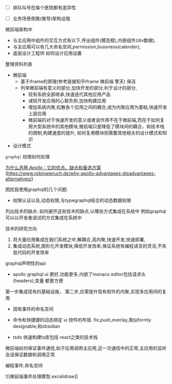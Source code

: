 - [ ] 排队叫号在每个医院都有差异性
- [ ] 业务场景倒推(推导)架构设施

 
 微前端架构中
 * 与主应用中组件的交互方式有以下,呼出组件(模态框),内嵌组件(div数据),
 * 与主应用可以有几大命名空间,permission,bussness(calender),
 * 底层设计工程师
如何设计应用设置


整理资料列表

* 微前端
	* 基于iframe的原理(参考链接知乎iframe 微前端 擎天) 保活
	* 列举微前端有意义的部分,加快开发的部分,利于设计的部分,
		* 现有系统全部继承,快速迭代其他应用产品
		* 减轻开发应用的心智负担,加快构建应用
		* 增加系统内聚,松散各个应用之间的耦合,成为内聚应用为基础,快速开发上层应用
		* 微前端的对于快速开发的意义或者说作用不在于微前端,而在于如何复用大型系统中的其他模块,微前端只是降低了模块间的耦合，和技术栈的限制,构建速度的提升, 如何复用模块则需要其他相关的设计模式和知识
* 设计模式



`graphql` 权限如何处理


[为什么选用 _Apollo_：它的优点、缺点和备选方案](https://zhuanlan.zhihu.com/p/39378504)(https://www.robinwieruch.de/why-apollo-advantages-disadvantages-alternatives/)


困扰我使用graphql的几个问题:
* 权限认证以及,动态权限,与typegraphql结合的动态数据权限



列出技术的缺点:
如何避开这些技术的缺点,以哪些方式集成在系统中
例如graphql 可以以开发者调试的方式集成在系统中


技术的研究方向
1. 将大量应用集成在我们系统之中,解耦合,高内聚,快速开发,快速部署,
2. 集成动态系统,图形化开发模块,降低开发效率,保证系统有编程语言的灵活,不失低代码的开发效率



graphql声明性的api


* apollo graphql ui 更好,功能更多,内嵌了monaco editor包括请求头(headers),变量 都更方便

第一步集成现有的基础设施，
第二步,应需提升现有软件的内聚,实现多应用间的复用
* 固有事件的命名空间
* 命令和快捷键的动态绑定
ui 控件的布局. fix,push,overlay,类似formly designable,和obsidian

* tsdx 快速构建ts库包括 react之类的技术栈



微前端如何保证事件通信,如子应用调用主应用,这一次通信中的正常,主应用的监听会话保证数据和调用正常

编程事件,命名空间



![[微前端事件处理模型.excalidraw]]